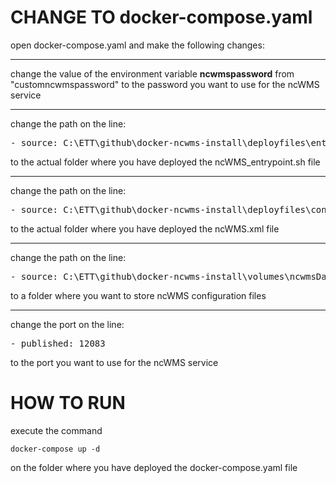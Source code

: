 # CHANGE TO docker-compose.yaml

 open docker-compose.yaml and make the following changes:

---

change the value of the environment variable **ncwmspassword** from "customncwmspassword" to the password you want to use for the ncWMS service

---

change the path on the line: 

<pre>- source: C:\ETT\github\docker-ncwms-install\deployfiles\entrypoints\ncWMS_entrypoint.sh</pre>

to the actual folder where you have deployed the ncWMS_entrypoint.sh file

---

change the path on the line: 

<pre>- source: C:\ETT\github\docker-ncwms-install\deployfiles\configs\ncWMS.xml</pre>

to the actual folder where you have deployed the ncWMS.xml file 

---

change the path on the line: 

<pre>- source: C:\ETT\github\docker-ncwms-install\volumes\ncwmsData</pre>

to a folder where you want to store ncWMS configuration files

---

change the port on the line:

<pre>- published: 12083</pre>

to the port you want to use for the ncWMS service


# HOW TO RUN

execute the command

<code>docker-compose up -d </code>

on the folder where you have deployed the docker-compose.yaml file
 


